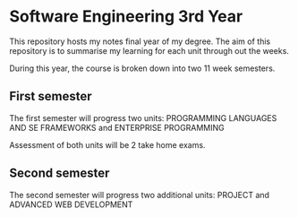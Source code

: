# Software Engineering 3rd Year

This repository hosts my notes final year of my degree.
The aim of this repository is to summarise my learning for each unit
through out the weeks.

During this year, the course is broken down into two 11 week semesters.

## First semester
The first semester will progress two units: PROGRAMMING LANGUAGES AND SE
FRAMEWORKS and ENTERPRISE PROGRAMMING

Assessment of both units will be 2 take home exams.

## Second semester
The second semester will progress two additional units:
PROJECT and ADVANCED WEB DEVELOPMENT
